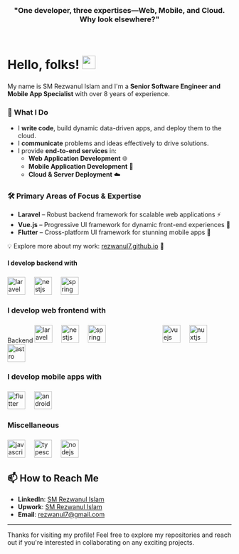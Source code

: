 <br>
<h3 align="center">"One developer, three expertises—Web, Mobile, and Cloud. Why look elsewhere?"</h3>
<br>

# Hello, folks! <img src="https://raw.githubusercontent.com/MartinHeinz/MartinHeinz/master/wave.gif" width="30px" height="30px" />

###

<p align="left">
  My name is SM Rezwanul Islam and I'm a <strong>Senior Software Engineer and Mobile App Specialist</strong> with over 8 years of experience.
</p>

### 🚀 What I Do  

- I **write code**, build dynamic data-driven apps, and deploy them to the cloud.  
- I **communicate** problems and ideas effectively to drive solutions.  
- I provide **end-to-end services** in:  
  - **Web Application Development** 🌐
  - **Mobile Application Development** 📱  
  - **Cloud & Server Deployment** ☁️

### 🛠️ Primary Areas of Focus & Expertise

- **Laravel** – Robust backend framework for scalable web applications ⚡  
- **Vue.js** – Progressive UI framework for dynamic front-end experiences 🎨  
- **Flutter** – Cross-platform UI framework for stunning mobile apps 📱  

💡 Explore more about my work: [rezwanul7.github.io](https://rezwanul7.github.io/) 🚀

#### I develop backend with

###

<div align="left">
  <!-- Backend -->
  <img src="https://cdn.jsdelivr.net/gh/devicons/devicon@latest/icons/laravel/laravel-original.svg" height="40" alt="laravel logo" />
  <img width="12" />
  <img src="https://cdn.jsdelivr.net/gh/devicons/devicon@latest/icons/nestjs/nestjs-original.svg" height="40" alt="nestjs logo" />
  <img width="12" />
  <img src="https://cdn.jsdelivr.net/gh/devicons/devicon@latest/icons/spring/spring-original.svg" height="40" alt="spring logo" />
  <img width="12" />
</div>

### I develop web frontend with

###

<div align="left">
  <span>Backend</span>
    <!-- Backend -->
  <img src="https://cdn.jsdelivr.net/gh/devicons/devicon@latest/icons/laravel/laravel-original.svg" height="40" alt="laravel logo" />
  <img width="12" />
  <img src="https://cdn.jsdelivr.net/gh/devicons/devicon@latest/icons/nestjs/nestjs-original.svg" height="40" alt="nestjs logo" />
  <img width="12" />
  <img src="https://cdn.jsdelivr.net/gh/devicons/devicon@latest/icons/spring/spring-original.svg" height="40" alt="spring logo" />
  <img width="120" />
  
  <img src="https://cdn.jsdelivr.net/gh/devicons/devicon@latest/icons/vuejs/vuejs-original.svg" height="40" alt="vuejs logo" />
  <img width="12" />
  <img src="https://cdn.jsdelivr.net/gh/devicons/devicon/icons/nuxtjs/nuxtjs-original.svg" height="40" alt="nuxtjs logo"  />
  <img width="12" />
  <img src="https://cdn.jsdelivr.net/gh/devicons/devicon@latest/icons/astro/astro-original.svg" height="40" alt="astro logo" />
</div>

### I develop mobile apps with

###

<div align="left">
  <img src="https://cdn.jsdelivr.net/gh/devicons/devicon@latest/icons/flutter/flutter-original.svg" height="40" alt="flutter logo"/>
  <img width="12" />
  <img src="https://cdn.jsdelivr.net/gh/devicons/devicon@latest/icons/android/android-original.svg" height="40" alt="android logo"/>
</div>

### Miscellaneous

###

<div align="left">
  <img src="https://cdn.jsdelivr.net/gh/devicons/devicon/icons/javascript/javascript-original.svg" height="40" alt="javascript logo"  />
  <img width="12" />
  <img src="https://cdn.jsdelivr.net/gh/devicons/devicon/icons/typescript/typescript-original.svg" height="40" alt="typescript logo"  />
  <img width="12" />
  <img src="https://cdn.jsdelivr.net/gh/devicons/devicon/icons/nodejs/nodejs-original.svg" height="40" alt="nodejs logo"  />
</div>

###

## 📫 How to Reach Me

- **LinkedIn**: [SM Rezwanul Islam](https://www.linkedin.com/in/rezwanul7/)
- **Upwork**: [SM Rezwanul Islam](https://www.upwork.com/freelancers/rezwanulislam/)
- **Email**: rezwanul7@gmail.com

---

Thanks for visiting my profile! Feel free to explore my repositories and reach out if you're interested in collaborating on any exciting projects.

<!--
**rezwanul7/rezwanul7** is a ✨ _special_ ✨ repository because its `README.md` (this file) appears on your GitHub profile.

Here are some ideas to get you started:

- 🔭 I’m currently working on ...
- 🌱 I’m currently learning ...
- 👯 I’m looking to collaborate on ...
- 🤔 I’m looking for help with ...
- 💬 Ask me about ...
- 📫 How to reach me: ...
- 😄 Pronouns: ...
- ⚡ Fun fact: ...
-->
